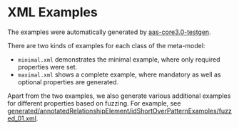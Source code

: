 # XML Examples

The examples were automatically generated by [aas-core3.0-testgen].

There are two kinds of examples for each class of the meta-model:

* `minimal.xml` demonstrates the minimal example, where only required properties were set.
* `maximal.xml` shows a complete example, where mandatory as well as optional properties are generated.

Apart from the two examples, we also generate various additional examples for different properties based on fuzzing.
For example, see [generated/annotatedRelationshipElement/idShortOverPatternExamples/fuzzed\_01.xml].

[aas-core3.0-testgen]: https://github.com/aas-core-works/aas-core3.0-testgen
[generated/annotatedRelationshipElement/idShortOverPatternExamples/fuzzed\_01.xml]: generated/AnnotatedRelationshipElement/idShortOverPatternExamples/fuzzed\_01.xml 

